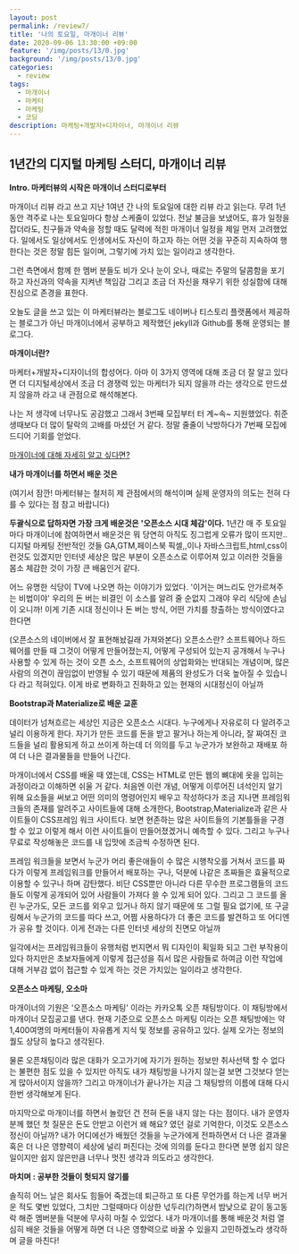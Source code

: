 ```yaml
---
layout: post
permalink: /review7/
title: '나의 토요일, 마개이너 리뷰'
date: 2020-09-06 13:30:00 +09:00
feature: '/img/posts/13/0.jpg'
background: '/img/posts/13/0.jpg'
categories:
  - review
tags:
  - 마개이너
  - 마케터
  - 마케팅
  - 코딩
description: 마케팅+개발자+디자이너, 마개이너 리뷰
---
```


## 1년간의 디지털 마케팅 스터디, 마개이너 리뷰



**Intro. 마케터뷰의 시작은 마개이너 스터디로부터**

마개이너 리뷰 라고 쓰고 지난 1여년 간 나의 토요일에 대한 리뷰 라고 읽는다. 무려 1년동안 격주로 나는 토요일마다 항상 스케줄이 있었다. 전날 불금을 보냈어도, 휴가 일정을 잡더라도,  친구들과 약속을 정할 때도 달력에 적힌 마개이너 일정을 제일 먼저 고려했었다. 일에서도 일상에서도 인생에서도 자신이 하고자 하는 어떤 것을 꾸준히 지속하여 행한다는 것은 정말 힘든 일이며, 그렇기에 가치 있는 일이라고 생각한다. 

그런 측면에서 함께 한 멤버 분들도 비가 오나 눈이 오나, 때로는 주말의 달콤함을 포기하고 자신과의 약속을 지켜낸 책임감 그리고 조금 더 자신을 채우기 위한 성실함에 대해 진심으로 존경을 표한다. 

오늘도 글을 쓰고 있는 이 마케터뷰라는 블로그도 네이버나 티스토리 플랫폼에서 제공하는 블로그가 아닌 마개이너에서 공부하고 제작했던 jekyll과 Github를 통해 운영되는 블로그다. 



**마개이너란?** 

마케터+개발자+디자이너의 합성어다. 아마 이 3가지 영역에 대해 조금 더 잘 알고 있다면 더 디지털세상에서 조금 더 경쟁력 있는 마케터가 되지 않을까 라는 생각으로 만드셨지 않을까 라고 내 관점으로 해석해본다. 

나는 저 생각에 너무나도 공감했고 그래서 3번째 모집부터 터 계~속~ 지원했었다. 취준생때보다 더 많이 탈락의 고배를 마셨던 거 같다. 정말 줄줄이 낙방하다가 7번째 모집에 드디어 기회를 얻었다. 

[마개이너에 대해 자세히 알고 싶다면?](https://ogaeng.com/introduce-mgin/) 



**내가 마개이너를 하면서 배운 것은** 

(여기서 잠깐! 마케터뷰는 철저히 제 관점에서의 해석이며 실제 운영자의 의도는 전혀 다를 수 있다는 점 참고 바랍니다)

**두괄식으로 답하자면 가장 크게 배운것은 '오픈소스 시대 체감'이다.** 1년간 매 주 토요일마다 마개이너에 참여하면서 배운것은 뭐 당연히 아직도 징그럽게 오류가 많이 뜨지만.. 디지털 마케팅 전반적인 것들 GA,GTM,페이스북 픽셀,,이나 자바스크립트,html,css이런것도 있겠지만 인터넷 세상은 많은 부분이 오픈소스로 이루어져 있고 이러한 것들을 몸소 체감한 것이 가장 큰 배움인거 같다. 

어느 유명한 식당이 TV에 나오면 하는 이야기가 있었다. '이거는 며느리도 안가르쳐주는 비법이야' 우리의 돈 버는 비결인 이 소스를 알려 줄 순없지 그래야 우리 식당에 손님이 오니까! 이게 기존 시대 정신이나 돈 버는 방식, 어떤 가치를 창출하는 방식이였다고 한다면 

(오픈소스의 네이버에서 잘 표현해놨길래 가져와본다) 오픈소스란? 소프트웨어나 하드웨어를 만들 때 그것이 어떻게 만들어졌는지, 어떻게 구성되어 있는지 공개해서 누구나 사용할 수 있게 하는 것이 오픈 소스,  소프트웨어의 상업화와는 반대되는 개념이며, 많은 사람의 의견이 끊임없이 반영될 수 있기 때문에 제품의 완성도가 더욱 높아질 수 있습니다 라고 적혀있다. 이게 바로 변화하고 진화하고 있는 현재의 시대정신이 아닐까



**Bootstrap과 Materialize로 배운 교훈**

데이터가 넘쳐흐르는 세상인 지금은 오픈소스 시대다. 누구에게나 자유로히 다 알려주고 널리 이용하게 한다. 자기가 만든 코드를 돈을 받고 팔거나 하는게 아니라, 잘 짜여진 코드들을 널리 활용되게 하고 쓰이게 하는데 더 의의를 두고 누군가가 보완하고 재배포 하여 더 나은 결과물들을 만들어 나간다. 

마개이너에서 CSS를 배울 때 였는데, CSS는 HTML로 만든 웹의 뼈대에 옷을 입히는 과정이라고 이해하면 쉬울 거 같다. 처음엔 이런 개념, 어떻게 이루어진 녀석인지 알기 위해 요소들을 써보고 어떤 의미의 명령어인지 배우고 작성하다가 조금 지나면 프레임워크들의 존재를 알려주고 사이트들에 대해 소개한다, Bootstrap,Materialize과 같은 사이트들이 CSS프레임 워크 사이트다. 보면 현존하는 많은 사이트들의 기본틀들을 구경할 수 있고 이렇게 해서 이런 사이트들이 만들어졌겠거니 예측할 수 있다. 그리고 누구나 무료로 작성해놓은 코드를 내 입맛에 조금씩 수정하면 된다. 

프레임 워크들을 보면서 누군가 머리 좋은애들이 수 많은 시행착오를 거쳐서 코드를 짜다가 이렇게 프레임워크를 만들어서 배포하는 구나, 덕분에 나같은 초짜들은 효율적으로 이용할 수 있구나 하며 감탄했다. 비단 CSS뿐만 아니라  다른 무수한 프로그램들의 코드들도 이렇게 공개되어 있어 사람들이 가져다 쓸 수 있게 되어 있다. 그리고 그 코드를 올린 누군가도, 모든 코드를 외우고 있거나 하지 않기 때문에 또 그럴 필요 없기에, 또 구글링해서 누군가의 코드를 따다 쓰고, 어쩜 사용하다가 더 좋은 코드를 발견하고 또 어디엔가 공유 할 것이다. 이게 전과는 다른 인터넷 세상의 진면모 아닐까 

일각에서는 프레임워크들이 유행처럼 번지면서 뭐 디자인이 획일화 되고 그런 부작용이 있다 하지만은 초보자들에게 이렇게 접근성을 줘서 많은 사람들로 하여금 이런 작업에 대해 거부감 없이 접근할 수 있게 하는 것은 가치있는 일이라고 생각한다. 



**오픈소스 마케팅, 오소마**

마개이너의 기원은 '오픈소스 마케팅' 이라는 카카오톡 오픈 채팅방이다.  이 채팅방에서 마개이너 모집공고를 낸다. 현재 기준으로 오픈소스 마케팅 이라는 오픈 채팅방에는 약 1,400여명의 마케터들이 자유롭게 지식 및 정보를 공유하고 있다. 실제 오가는 정보의 퀄도 상당히 높다고 생각된다. 

물론 오픈채팅이라 많은 대화가 오고가기에 자기가 원하는 정보만 취사선택 할 수 없다는 불편한 점도 있을 수 있지만 아직도 내가 채팅방을 나가지 않는걸 보면 그것보다 얻는게 많아서이지 않을까? 그리고 마개이너가 끝나가는 지금 그 채팅방의 이름에 대해 다시한번 생각해보게 된다. 

마지막으로 마개이너를 하면서 놀랐던 건 전혀 돈을 내지 않는 다는 점이다. 내가 운영자분께 했던 첫 질문은 돈도 안받고 이런거 왜 해요? 였던 걸로 기억한다, 이것도 오픈소스 정신이 아닐까? 내가 어디에선가 배웠던 것들을 누군가에게 전파하면서 더 나은 결과물 혹은 더 나은 영향력이 세상에 널리 퍼진다는 것에 의의를 둔다고 한다면 분명 쉽지 않은 일이지만 쉽지 않은만큼 너무나 멋진 생각과 의도라고 생각한다. 



**마치며 : 공부한 것들이 헛되지 않기를**

솔직히 어느 날은 회사도 힘들어 죽겠는데 퇴근하고 또 다른 무언가를 하는게 너무 버거운 적도 몇번 있었다, 그치만 그럴때마다 이상한 넋두리(?)하면서 밤낮으로 같이 동고동락 해준 멤버분들 덕분에 무사히 마칠 수 있었다. 내가 마개이너를 통해 배운것 처럼 열심히 배운 것들을 어떻게 하면 더 나은 영향력으로 바꿀 수 있을지 고민하겠노라 생각하며 글을 마친다!






